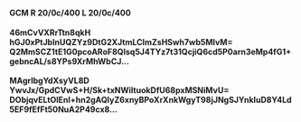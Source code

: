 #### GCM R 20/0c/400 L 20/0c/400
**46mCvVXRrTtn8qkH**<br/>**hGJ0xPtJblnUQZYz9DtG2XJtmLCImZsHSwh7wb5MIvM=**<br/>**Q2MmSCZ1tE1G0pcoARoF8Qlsq5J4TYz7t31QcjiQ6cd5P0arn3eMp4fG1+gebncAL/s8YPs9XrMhWbCJ...**<br/><br/>
**MAgrlbgYdXsyVL8D**<br/>**YwvJx/GpdCVwS+H/Sk+txNWiltuokDfU68pxMSNiMvU=**<br/>**DObjqvELtOlEnI+hn2gAQlyZ6xnyBPoXrXnkWgyT98jJNgSJYnkIuD8Y4Ld5EF9fEfFt50NuA2P49cx8...**